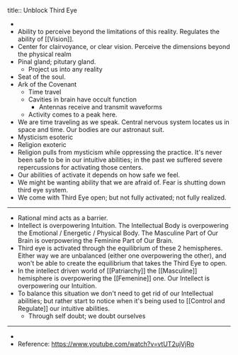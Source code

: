 title:: Unblock Third Eye

-
- Ability to perceive beyond the limitations of this reality. Regulates the ability of [[Vision]].
- Center for clairvoyance, or clear vision. Perceive the dimensions beyond the physical realm
- Pinal gland; pitutary gland.
	- Project us into any reality
- Seat of the soul.
- Ark of the Covenant
	- Time travel
	- Cavities in brain have occult function
		- Antennas receive and transmit waveforms
	- Activity comes to a peak here.
- We are time traveling as we speak. Central nervous system locates us in space and time. Our bodies are our astronaut suit.
- Mysticism esoteric
- Religion exoteric
- Religion pulls from mysticism while oppressing the practice. It's never been safe to be in our intuitive abilities; in the past we suffered severe repercussions for activating those centers.
- Our abilities of activate it depends on how safe we feel.
- We might be wanting ability that we are afraid of. Fear is shutting down third eye system.
- We come with Third Eye open; but not fully activated; not fully realized.
- ---
- Rational mind acts as a barrier.
- Intellect is overpowering Intuition. The Intellectual Body is overpowering the Emotional / Energetic / Physical Body. The Masculine Part of Our Brain is overpowering the Feminine Part of Our Brain.
- Third eye is activated through the equilibrium of these 2 hemispheres. Either way we are unbalanced (either one overpowering the other), and won't be able to create the equilibrium that takes the Third Eye to open.
- In the intellect driven world of [[Patriarchy]] the [[Masculine]] hemisphere is overpowering the [[Femenine]] one. Our Intellect is overpowering our Intuition.
- To balance this situation we don't need to get rid of our Intellectual abilities; but rather start to notice when it's being used to [[Control and Regulate]] our intuitive abilities.
	- Through self doubt; we doubt ourselves
- ---
-
- Reference: https://www.youtube.com/watch?v=vtUT2ujVjRo